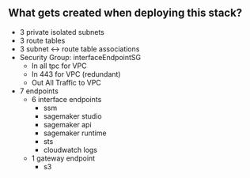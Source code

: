 ## What gets created when deploying this stack?

-   3 private isolated subnets
-   3 route tables
-   3 subnet <-> route table associations
-   Security Group: interfaceEndpointSG
    -   In all tpc for VPC
    -   In 443 for VPC (redundant)
    -   Out All Traffic to VPC
-   7 endpoints
    -   6 interface endpoints
        -   ssm
        -   sagemaker studio
        -   sagemaker api
        -   sagemaker runtime
        -   sts
        -   cloudwatch logs
    -   1 gateway endpoint
        -   s3
